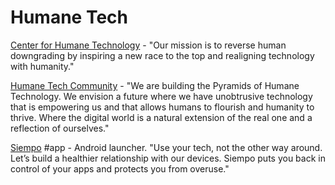 # Humane Tech

[Center for Humane Technology](https://humanetech.com/) - "Our mission is to reverse human downgrading by inspiring a new race to the top and realigning technology with humanity."

[Humane Tech Community](https://humanetech.community/) - "We are building the Pyramids of Humane Technology. We envision a future where we have unobtrusive technology that is empowering us and that allows humans to flourish and humanity to thrive. Where the digital world is a natural extension of the real one and a reflection of ourselves."

[Siempo](http://www.getsiempo.com/) \#app - Android launcher. "Use your tech, not the other way around. Let’s build a healthier relationship with our devices. Siempo puts you back in control of your apps and protects you from overuse."

